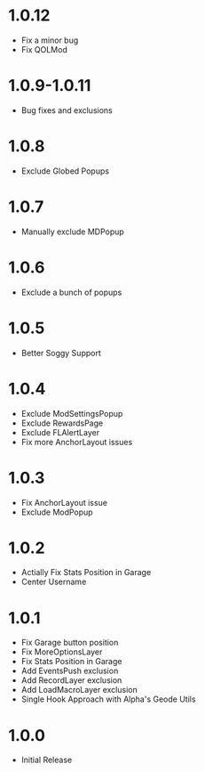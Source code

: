 # 1.0.12
- Fix a minor bug
- Fix QOLMod

# 1.0.9-1.0.11
- Bug fixes and exclusions

# 1.0.8
- Exclude Globed Popups

# 1.0.7
- Manually exclude MDPopup

# 1.0.6
- Exclude a bunch of popups

# 1.0.5
- Better Soggy Support

# 1.0.4
- Exclude ModSettingsPopup
- Exclude RewardsPage
- Exclude FLAlertLayer
- Fix more AnchorLayout issues

# 1.0.3
- Fix AnchorLayout issue
- Exclude ModPopup

# 1.0.2
- Actially Fix Stats Position in Garage
- Center Username

# 1.0.1
- Fix Garage button position
- Fix MoreOptionsLayer
- Fix Stats Position in Garage
- Add EventsPush exclusion
- Add RecordLayer exclusion
- Add LoadMacroLayer exclusion
- Single Hook Approach with Alpha's Geode Utils

# 1.0.0
- Initial Release
